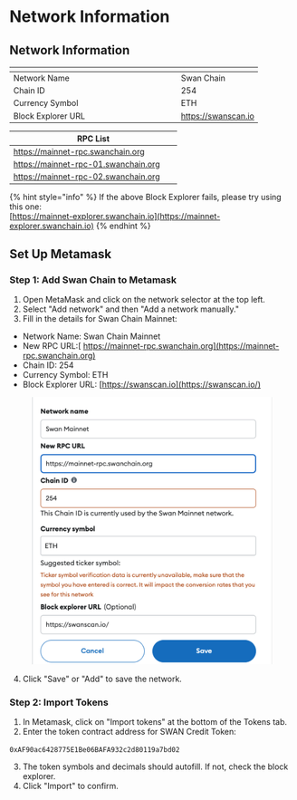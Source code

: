 # Network Information

## Network Information

<table><thead><tr><th width="282"></th><th></th></tr></thead><tbody><tr><td>Network Name</td><td>Swan Chain</td></tr><tr><td>Chain ID</td><td>254</td></tr><tr><td>Currency Symbol</td><td>ETH</td></tr><tr><td>Block Explorer URL</td><td><a href="https://swanscan.io/">https://swanscan.io</a></td></tr></tbody></table>

<table><thead><tr><th width="282">RPC List</th></tr></thead><tbody><tr><td><a href="https://mainnet-rpc.swanchain.org">https://mainnet-rpc.swanchain.org</a></td></tr><tr><td><a href="https://mainnet-rpc-01.swanchain.org">https://mainnet-rpc-01.swanchain.org</a></td></tr><tr><td><a href="https://mainnet-rpc-02.swanchain.org">https://mainnet-rpc-02.swanchain.org</a></td></tr></tbody></table>

{% hint style="info" %}
If the above Block Explorer fails, please try using this one:\
[https://mainnet-explorer.swanchain.io](https://mainnet-explorer.swanchain.io)
{% endhint %}

## Set Up Metamask

### **Step 1: Add Swan Chain to Metamask**

1. Open MetaMask and click on the network selector at the top left.
2. Select "Add network" and then "Add a network manually."
3. Fill in the details for Swan Chain Mainnet:

* Network Name: Swan Chain Mainnet
* New RPC URL:[ https://mainnet-rpc.swanchain.org](https://mainnet-rpc.swanchain.org)
* Chain ID: 254
* Currency Symbol: ETH
* Block Explorer URL: [https://swanscan.io](https://swanscan.io/)

<figure><img src="../../.gitbook/assets/MetaMask.png" alt=""><figcaption></figcaption></figure>

4. Click "Save" or "Add" to save the network.

### **Step 2: Import Tokens**

1. In Metamask, click on "Import tokens" at the bottom of the Tokens tab.
2. Enter the token contract address for SWAN Credit Token:

`0xAF90ac6428775E1Be06BAFA932c2d80119a7bd02`

3. The token symbols and decimals should autofill. If not, check the block explorer.
4. Click "Import" to confirm.
